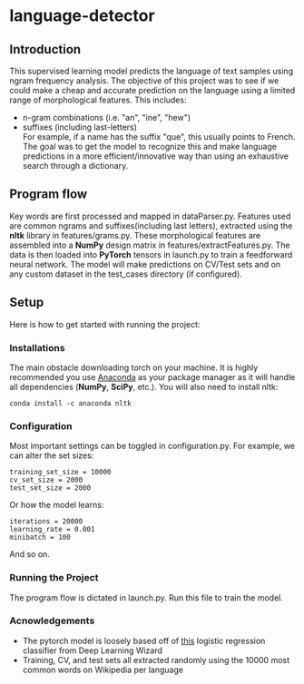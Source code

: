 # language-detector

## Introduction
This supervised learning model predicts the language of text samples using ngram frequency analysis. The objective of this project was to see if we could make a cheap and accurate prediction on the language using a limited range of morphological features. This includes:
* n-gram combinations (i.e. "an", "ine", "hew")
* suffixes (including last-letters)<br />
For example, if a name has the suffix "que", this usually points to French. The goal was to get the model to recognize this and make language predictions in a more efficient/innovative way than using an exhaustive search through a dictionary.


## Program flow
Key words are first processed and mapped in dataParser.py. Features used are common ngrams and suffixes(including last letters), extracted using the **nltk** library in features/grams.py. These morphological features are assembled into a **NumPy** design matrix in features/extractFeatures.py. The data is then loaded into **PyTorch** tensors in launch.py to train a feedforward neural network. The model will make predictions on CV/Test sets and on any custom dataset in the test_cases directory (if configured). 

## Setup
Here is how to get started with running the project:

### Installations
The main obstacle downloading torch on your machine. It is highly recommended you use [Anaconda](https://anaconda.org/pytorch/pytorch) as your package manager as it will handle all dependencies (**NumPy**, **SciPy**, etc.). You will also need to install nltk:
```
conda install -c anaconda nltk
```
### Configuration
Most important settings can be toggled in configuration.py. For example, we can alter the set sizes: 
```python3
training_set_size = 10000
cv_set_size = 2000
test_set_size = 2000
```
Or how the model learns:
```python3
iterations = 20000
learning_rate = 0.001
minibatch = 100
```
And so on.

### Running the Project
The program flow is dictated in launch.py. Run this file to train the model. 


### Acnowledgements
* The pytorch model is loosely based off of [this](https://www.deeplearningwizard.com/deep_learning/practical_pytorch/pytorch_logistic_regression/) logistic regression classifier from Deep Learning Wizard
* Training, CV, and test sets all extracted randomly using the 10000 most common words on Wikipedia per language

